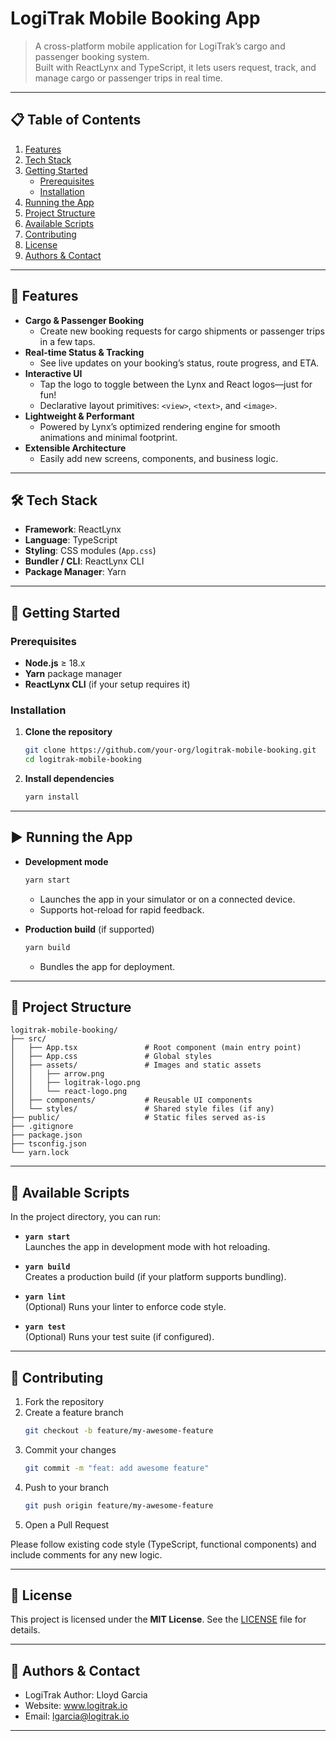 # LogiTrak Mobile Booking App

> A cross-platform mobile application for LogiTrak’s cargo and passenger booking system.  
> Built with ReactLynx and TypeScript, it lets users request, track, and manage cargo or passenger trips in real time.

---

## 📋 Table of Contents

1. [Features](#features)
2. [Tech Stack](#tech-stack)
3. [Getting Started](#getting-started)
   - [Prerequisites](#prerequisites)
   - [Installation](#installation)
4. [Running the App](#running-the-app)
5. [Project Structure](#project-structure)
6. [Available Scripts](#available-scripts)
7. [Contributing](#contributing)
8. [License](#license)
9. [Authors & Contact](#authors--contact)

---

## 🌟 Features

- **Cargo & Passenger Booking**
  - Create new booking requests for cargo shipments or passenger trips in a few taps.
- **Real-time Status & Tracking**
  - See live updates on your booking’s status, route progress, and ETA.
- **Interactive UI**
  - Tap the logo to toggle between the Lynx and React logos—just for fun!
  - Declarative layout primitives: `<view>`, `<text>`, and `<image>`.
- **Lightweight & Performant**
  - Powered by Lynx’s optimized rendering engine for smooth animations and minimal footprint.
- **Extensible Architecture**
  - Easily add new screens, components, and business logic.

---

## 🛠️ Tech Stack

- **Framework**: ReactLynx
- **Language**: TypeScript
- **Styling**: CSS modules (`App.css`)
- **Bundler / CLI**: ReactLynx CLI
- **Package Manager**: Yarn

---

## 🚀 Getting Started

### Prerequisites

- **Node.js** ≥ 18.x
- **Yarn** package manager
- **ReactLynx CLI** (if your setup requires it)

### Installation

1. **Clone the repository**
   ```bash
   git clone https://github.com/your-org/logitrak-mobile-booking.git
   cd logitrak-mobile-booking
   ```
2. **Install dependencies**
   ```bash
   yarn install
   ```

---

## ▶️ Running the App

- **Development mode**

  ```bash
  yarn start
  ```

  - Launches the app in your simulator or on a connected device.
  - Supports hot-reload for rapid feedback.

- **Production build** (if supported)
  ```bash
  yarn build
  ```
  - Bundles the app for deployment.

---

## 📂 Project Structure

```
logitrak-mobile-booking/
├── src/
│   ├── App.tsx               # Root component (main entry point)
│   ├── App.css               # Global styles
│   ├── assets/               # Images and static assets
│   │   ├── arrow.png
│   │   ├── logitrak-logo.png
│   │   └── react-logo.png
│   ├── components/           # Reusable UI components
│   └── styles/               # Shared style files (if any)
├── public/                   # Static files served as-is
├── .gitignore
├── package.json
├── tsconfig.json
└── yarn.lock
```

---

## 📝 Available Scripts

In the project directory, you can run:

- **`yarn start`**  
  Launches the app in development mode with hot reloading.

- **`yarn build`**  
  Creates a production build (if your platform supports bundling).

- **`yarn lint`**  
  (Optional) Runs your linter to enforce code style.

- **`yarn test`**  
  (Optional) Runs your test suite (if configured).

---

## 🤝 Contributing

1. Fork the repository
2. Create a feature branch
   ```bash
   git checkout -b feature/my-awesome-feature
   ```
3. Commit your changes
   ```bash
   git commit -m "feat: add awesome feature"
   ```
4. Push to your branch
   ```bash
   git push origin feature/my-awesome-feature
   ```
5. Open a Pull Request

Please follow existing code style (TypeScript, functional components) and include comments for any new logic.

---

## 📄 License

This project is licensed under the **MIT License**. See the [LICENSE](LICENSE) file for details.

---

## 👤 Authors & Contact

- LogiTrak Author: Lloyd Garcia
- Website: www.logitrak.io
- Email: lgarcia@logitrak.io

---
